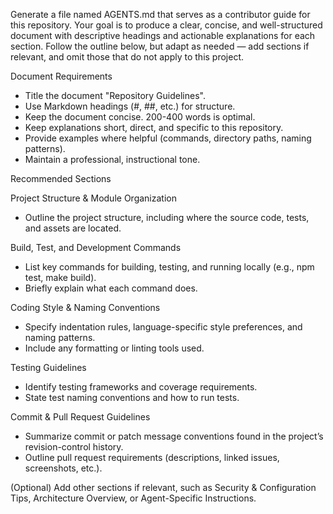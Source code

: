 Generate a file named AGENTS.md that serves as a contributor guide for this repository.
Your goal is to produce a clear, concise, and well-structured document with descriptive headings and actionable explanations for each section.
Follow the outline below, but adapt as needed — add sections if relevant, and omit those that do not apply to this project.

Document Requirements

- Title the document "Repository Guidelines".
- Use Markdown headings (#, ##, etc.) for structure.
- Keep the document concise. 200-400 words is optimal.
- Keep explanations short, direct, and specific to this repository.
- Provide examples where helpful (commands, directory paths, naming patterns).
- Maintain a professional, instructional tone.

Recommended Sections

Project Structure & Module Organization

- Outline the project structure, including where the source code, tests, and assets are located.

Build, Test, and Development Commands

- List key commands for building, testing, and running locally (e.g., npm test, make build).
- Briefly explain what each command does.

Coding Style & Naming Conventions

- Specify indentation rules, language-specific style preferences, and naming patterns.
- Include any formatting or linting tools used.

Testing Guidelines

- Identify testing frameworks and coverage requirements.
- State test naming conventions and how to run tests.

Commit & Pull Request Guidelines

- Summarize commit or patch message conventions found in the project’s revision-control history.
- Outline pull request requirements (descriptions, linked issues, screenshots, etc.).

(Optional) Add other sections if relevant, such as Security & Configuration Tips, Architecture Overview, or Agent-Specific Instructions.
